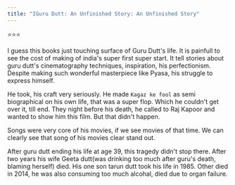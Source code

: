 ```yaml
---
title: "IGuru Dutt: An Unfinished Story: An Unfinished Story"
---
```


⭐️⭐️⭐️

I guess this books just touching surface of Guru Dutt's life. It is painfull to see the cost of making of india's super first super start. It tell stories about
guru dutt's cinematography techniques, inspiration, his perfectionism. Despite making such wonderful masterpiece like Pyasa, his struggle to express himself. 


He took, his craft very seriously. He made `Kagaz ke fool` as semi biographical on his own life, that was a super flop. Which he couldn't get over it, till end. 
They night before his death, he called to Raj Kapoor and wanted to show him this film. But that didn't happen.

Songs were very core of his movies, if we see movies of that time. We can clearly see that song of his movies clear stand out. 

After guru dutt ending his life at age 39, this tragedy didn't stop there. After two years his wife Geeta dutt(was drinking too much after guru's death, blaming herself) died. His one son tarun dutt took his life in 1985. Other died in 2014, he was also consuming
 too much alcohal, died due to organ failure.
